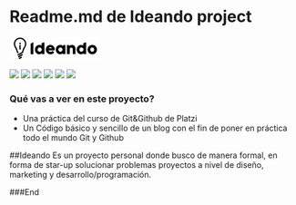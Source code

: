 

# Readme.md de Ideando project

![](https://github.com/crlsndsr/Platzi_practice2/blob/master/Logo-Ideando-Marketing.png)

![](https://img.shields.io/github/stars/pandao/editor.md.svg) ![](https://img.shields.io/github/forks/pandao/editor.md.svg) ![](https://img.shields.io/github/tag/pandao/editor.md.svg) ![](https://img.shields.io/github/release/pandao/editor.md.svg) ![](https://img.shields.io/github/issues/pandao/editor.md.svg) ![](https://img.shields.io/bower/v/editor.md.svg)

### Qué vas a ver en este proyecto?

- Una práctica del curso de Git&Github de Platzi
- Un Código básico y sencillo de un blog con el fin de poner en práctica todo el mundo Git y Github

##Ideando
Es un proyecto personal donde busco de manera formal, en forma de star-up solucionar problemas proyectos a nivel de diseño, marketing y desarrollo/programación.

###End
